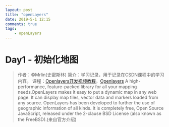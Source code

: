 ```yaml
---
layout: post
title: "openLayers"
date: 2019-5-1 12:15
comments: true
tags: 
	- openLayers
---
```

# Day1 - 初始化地图 

> 作者：©Mrlin(史密斯林)
> 简介：学习记录，用于记录在CSDN课程中的学习内容。
> 课程：[Openlayers开发视频教程](https://edu.csdn.net/course/detail/8114)。[Openlayers](https://openlayers.org/) A high-performance, feature-packed library for all your mapping needs.OpenLayers makes it easy to put a dynamic map in any web page. It can display map tiles, vector data and markers loaded from any source. OpenLayers has been developed to further the use of geographic information of all kinds. It is completely free, Open Source JavaScript, released under the 2-clause BSD License (also known as the FreeBSD).(来自官方介绍)